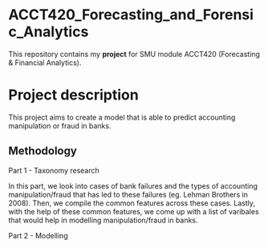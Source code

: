 # ACCT420_Forecasting_and_Forensic_Analytics

This repository contains my __project__ for SMU module ACCT420 (Forecasting & Financial Analytics).

# Project description
This project aims to create a model that is able to predict accounting manipulation or fraud in banks.

## Methodology
Part 1 - Taxonomy research

In this part, we look into cases of bank failures and the types of accounting manipulation/fraud that has led to these failures (eg. Lehman Brothers in 2008). Then, we compile the common features across these cases. Lastly, with the help of these common features, we come up with a list of varibales that would help in modelling manipulation/fraud in banks.

Part 2 -  Modelling
